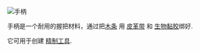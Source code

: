 ![手柄](item:betterwithmods:material@36)

手柄是一个耐用的握把材料，通过把[木条](../blocks/minimized_wood.md) 用 [皮革带](tanned_leather.md) 和 [生物黏胶](glue.md)绑好.

它可用于创建 [精制工具](refined_tools.md).

